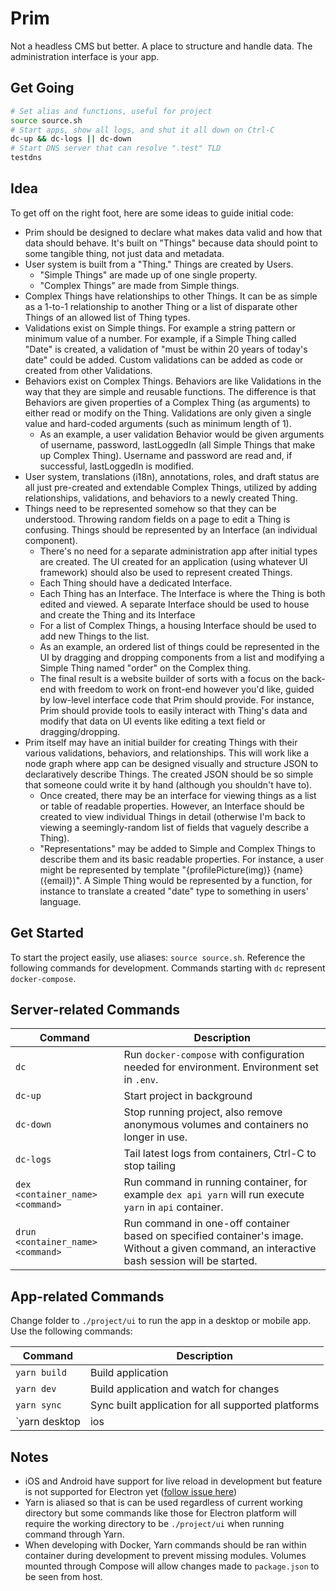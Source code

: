 # Prim

Not a headless CMS but better. A place to structure and handle data. The administration interface is your app.

## Get Going

```bash
# Set alias and functions, useful for project
source source.sh
# Start apps, show all logs, and shut it all down on Ctrl-C
dc-up && dc-logs || dc-down
# Start DNS server that can resolve ".test" TLD
testdns
```

## Idea

To get off on the right foot, here are some ideas to guide initial code:

- Prim should be designed to declare what makes data valid and how that data should behave. It's built on "Things" because data should point to some tangible thing, not just data and metadata.
- User system is built from a "Thing." Things are created by Users.
  - "Simple Things" are made up of one single property.
  - "Complex Things" are made from Simple things.
- Complex Things have relationships to other Things. It can be as simple as a 1-to-1 relationship to another Thing or a list of disparate other Things of an allowed list of Thing types.
- Validations exist on Simple things. For example a string pattern or minimum value of a number. For example, if a Simple Thing called "Date" is created, a validation of "must be within 20 years of today's date" could be added. Custom validations can be added as code or created from other Validations.
- Behaviors exist on Complex Things. Behaviors are like Validations in the way that they are simple and reusable functions. The difference is that Behaviors are given properties of a Complex Thing (as arguments) to either read or modify on the Thing. Validations are only given a single value and hard-coded arguments (such as minimum length of 1).
  - As an example, a user validation Behavior would be given arguments of username, password, lastLoggedIn (all Simple Things that make up Complex Thing). Username and password are read and, if successful, lastLoggedIn is modified.
- User system, translations (i18n), annotations, roles, and draft status are all just pre-created and extendable Complex Things, utilized by adding relationships, validations, and behaviors to a newly created Thing.
- Things need to be represented somehow so that they can be understood. Throwing random fields on a page to edit a Thing is confusing. Things should be represented by an Interface (an individual component).
  - There's no need for a separate administration app after initial types are created. The UI created for an application (using whatever UI framework) should also be used to represent created Things.
  - Each Thing should have a dedicated Interface.
  - Each Thing has an Interface. The Interface is where the Thing is both edited and viewed. A separate Interface should be used to house and create the Thing and its Interface
  - For a list of Complex Things, a housing Interface should be used to add new Things to the list.
  - As an example, an ordered list of things could be represented in the UI by dragging and dropping components from a list and modifying a Simple Thing named "order" on the Complex thing.
  - The final result is a website builder of sorts with a focus on the back-end with freedom to work on front-end however you'd like, guided by low-level interface code that Prim should provide. For instance, Prim should provide tools to easily interact with Thing's data and modify that data on UI events like editing a text field or dragging/dropping.
- Prim itself may have an initial builder for creating Things with their various validations, behaviors, and relationships. This will work like a node graph where app can be designed visually and structure JSON to declaratively describe Things. The created JSON should be so simple that someone could write it by hand (although you shouldn't have to).
  - Once created, there may be an interface for viewing things as a list or table of readable properties. However, an Interface should be created to view individual Things in detail (otherwise I'm back to viewing a seemingly-random list of fields that vaguely describe a Thing).
  - "Representations" may be added to Simple and Complex Things to describe them and its basic readable properties. For instance, a user might be represented by template "{profilePicture(img)} {name} ({email})". A Simple Thing would be represented by a function, for instance to translate a created "date" type to something in users' language.

## Get Started

To start the project easily, use aliases: `source source.sh`. Reference the following commands for development. Commands starting with `dc` represent `docker-compose`.

## Server-related Commands

Command | Description
--- | ---
`dc` | Run `docker-compose` with configuration needed for environment. Environment set in `.env`.
`dc-up` | Start project in background
`dc-down` | Stop running project, also remove anonymous volumes and containers no longer in use.
`dc-logs` | Tail latest logs from containers, Ctrl-C to stop tailing
`dex <container_name> <command>` | Run command in running container, for example `dex api yarn` will run execute `yarn` in `api` container.
`drun <container_name> <command>` | Run command in one-off container based on specified container's image. Without a given command, an interactive bash session will be started.

## App-related Commands

Change folder to `./project/ui` to run the app in a desktop or mobile app. Use the following commands:

Command | Description
--- | ---
`yarn build` | Build application
`yarn dev` | Build application and watch for changes
`yarn sync` | Sync built application for all supported platforms
`yarn desktop|ios|android` | Run built project on platform

## Notes

- iOS and Android have support for live reload in development but feature is not supported for Electron yet ([follow issue here](https://github.com/capacitor-community/electron/issues/120))
- Yarn is aliased so that is can be used regardless of current working directory but some commands like those for Electron platform will require the working directory to be `./project/ui` when running command through Yarn.
- When developing with Docker, Yarn commands should be ran within container during development to prevent missing modules. Volumes mounted through Compose will allow changes made to `package.json` to be seen from host.

